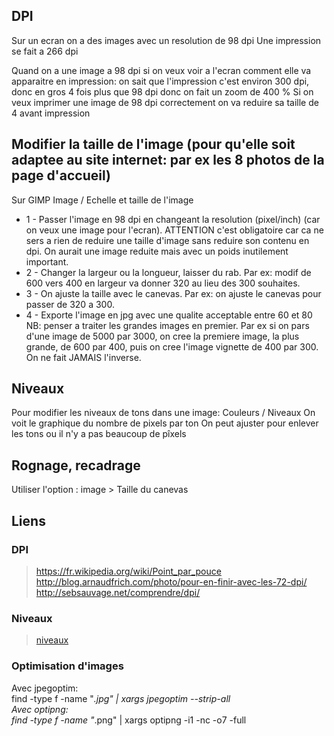 ## DPI
Sur un ecran on a des images avec un resolution de 98 dpi
Une impression se fait a 266 dpi

Quand on a une image a 98 dpi si on veux voir a l'ecran comment elle va apparaitre en impression:
on sait que l'impression c'est environ 300 dpi, donc en gros 4 fois plus que 98 dpi
donc on fait un zoom de 400 %
Si on veux imprimer une image de 98 dpi correctement on va reduire sa taille de 4 avant impression

## Modifier la taille de l'image (pour qu'elle soit adaptee au site internet: par ex les 8 photos de la page d'accueil)
Sur GIMP Image / Echelle et taille de l'image
- 1 - Passer l'image en 98 dpi en changeant la resolution (pixel/inch) (car on veux une image pour l'ecran). ATTENTION c'est obligatoire car ca ne sers a rien de reduire une taille d'image sans reduire son contenu en dpi. On aurait une image reduite mais avec un poids inutilement important. 
- 2 - Changer la largeur ou la longueur, laisser du rab. Par ex: modif de 600 vers 400 en largeur va donner 320 au lieu des 300 souhaites.
- 3 - On ajuste la taille avec le canevas. Par ex: on ajuste le canevas pour passer de 320 a 300.
- 4 - Exporte l'image en jpg avec une qualite acceptable entre 60 et 80 
NB: penser a traiter les grandes images en premier. 
Par ex si on pars d'une image de 5000 par 3000, on cree la premiere image, la plus grande, de 600 par 400, puis on cree l'image vignette de 400 par 300. On ne fait JAMAIS l'inverse.



## Niveaux
Pour modifier les niveaux de tons dans une image: Couleurs / Niveaux
On voit le graphique du nombre de pixels par ton
On peut ajuster pour enlever les tons ou il n'y a pas beaucoup de pîxels

## Rognage, recadrage
Utiliser l'option : image > Taille du canevas

## Liens

### DPI
> https://fr.wikipedia.org/wiki/Point_par_pouce  
> http://blog.arnaudfrich.com/photo/pour-en-finir-avec-les-72-dpi/  
> http://sebsauvage.net/comprendre/dpi/  

### Niveaux
> [niveaux](http://www.ordissinaute.fr/ordissimo/fiche-pratique/2016-11-09-gimp-ameliorer-le-contraste-la-luminosite-et-les-couleurs-d-une-photo)

### Optimisation d'images
Avec jpegoptim:  
find -type f -name "*.jpg" | xargs jpegoptim --strip-all  
Avec optipng:  
find -type f -name "*.png" | xargs optipng -i1 -nc -o7 -full  

